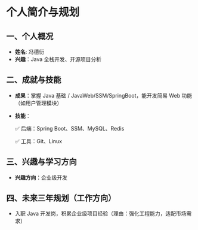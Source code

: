 # 个人简介与规划

## 一、个人概况


* **姓名**: 冯德衍
* **兴趣**：Java 全栈开发、开源项目分析

## 二、成就与技能

* **成果**：掌握 Java 基础 / JavaWeb/SSM/SpringBoot，能开发简易 Web 功能（如用户管理模块）

* **技能**：

  ✅ 后端：Spring Boot、SSM、MySQL、Redis


  ✅ 工具：Git、Linux



## 三、兴趣与学习方向

* **兴趣方向**：企业级开发

## 四、未来三年规划（工作方向）



* 入职 Java 开发岗，积累企业级项目经验（理由：强化工程能力，适配市场需求）
